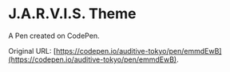 # J.A.R.V.I.S. Theme

A Pen created on CodePen.

Original URL: [https://codepen.io/auditive-tokyo/pen/emmdEwB](https://codepen.io/auditive-tokyo/pen/emmdEwB).

